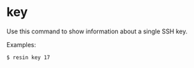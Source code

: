 # key <id>

Use this command to show information about a single SSH key.

Examples:

	$ resin key 17
